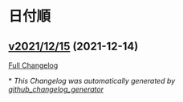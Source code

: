 # 日付順

## [v2021/12/15](https://github.com/shimajima-eiji/Settings_Environment/tree/v2021/12/15) (2021-12-14)

[Full Changelog](https://github.com/shimajima-eiji/Settings_Environment/compare/5ffeea9bca6840c563912dd1586ad6c2fd04f2c5...v2021/12/15)



\* *This Changelog was automatically generated by [github_changelog_generator](https://github.com/github-changelog-generator/github-changelog-generator)*

